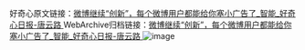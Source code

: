 好奇心原文链接：[微博继续“创新”，每个微博用户都能给你塞小广告了_智能_好奇心日报-唐云路 ](https://www.qdaily.com/articles/11796.html)
WebArchive归档链接：[微博继续“创新”，每个微博用户都能给你塞小广告了_智能_好奇心日报-唐云路 ](http://web.archive.org/web/20190623171102/https://www.qdaily.com/articles/11796.html)
![image](http://ww3.sinaimg.cn/large/007d5XDply1g3whqi5fupj30u02tp4qp)